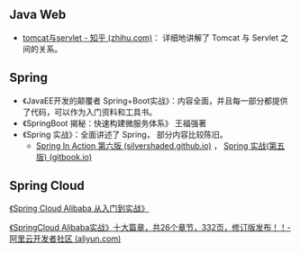 

## Java Web

- [tomcat与servlet - 知乎 (zhihu.com)](https://zhuanlan.zhihu.com/p/465936851)：  详细地讲解了 Tomcat 与 Servlet 之间的关系。





## Spring

- 《JavaEE开发的颠覆者  Spring+Boot实战》：内容全面，并且每一部分都提供了代码，可以作为入门资料和工具书。
- 《SpringBoot 揭秘：快速构建微服务体系》 王福强著
- 《Spring 实战》：全面讲述了 Spring， 部分内容比较陈旧。
  - [Spring In Action  第六版 (silvershaded.github.io)](https://silvershaded.github.io/Spring-Save/Welcome.html) ， [ Spring 实战(第五版) (gitbook.io)](https://potoyang.gitbook.io/spring-in-action-v5/di-yi-bu-fen-spring-ji-chu)







## Spring Cloud

[《Spring Cloud Alibaba 从入门到实战》](https://developer.aliyun.com/article/778252)

[《SpringCloud Alibaba实战》十大篇章，共26个章节，332页，修订版发布！！-阿里云开发者社区 (aliyun.com)](https://developer.aliyun.com/article/1048473)